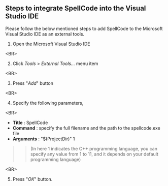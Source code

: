 ## Steps to integrate SpellCode into the Visual Studio IDE ##

Please follow the below mentioned steps to add SpellCode to the Microsoft Visual Studio IDE as an external tools.

1. Open the Microsoft Visual Studio IDE 

&lt;BR&gt;


2. Click _Tools_ > _External Tools..._ menu item 

&lt;BR&gt;


3. Press "_Add_" button 

&lt;BR&gt;


4. Specify the following parameters, 

&lt;BR&gt;



  * **Title** : SpellCode
  * **Command** : specify the full filename and the path to the spellcode.exe file
  * **Arguments** : "$(ProjectDir)" 1
> > (In here 1 indicates the C++ programming language, you can specify any value from 1 to 11, and it depends on your default programming language) 

&lt;BR&gt;


5. Press "_OK_" button.
